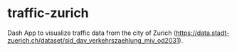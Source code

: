 # traffic-zurich
Dash App to visualize traffic data from the city of Zurich (https://data.stadt-zuerich.ch/dataset/sid_dav_verkehrszaehlung_miv_od2031).

